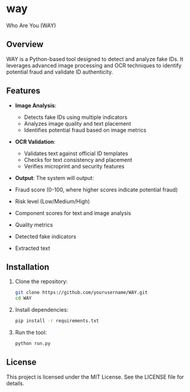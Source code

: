 # way
Who Are You (WAY)

## Overview
WAY is a Python-based tool designed to detect and analyze fake IDs. It leverages advanced image processing and OCR techniques to identify potential fraud and validate ID authenticity.

## Features

- **Image Analysis**:
  - Detects fake IDs using multiple indicators
  - Analyzes image quality and text placement
  - Identifies potential fraud based on image metrics

- **OCR Validation**:

    - Validates text against official ID templates
    - Checks for text consistency and placement
    - Verifies microprint and security features

- **Output**:
The system will output:
-  Fraud score (0-100, where higher scores indicate potential fraud)
-  Risk level (Low/Medium/High)
-  Component scores for text and image analysis
-  Quality metrics
-  Detected fake indicators
-  Extracted text


## Installation

1. Clone the repository:


    ```bash
    git clone https://github.com/yourusername/WAY.git
    cd WAY
    ```

2. Install dependencies:

    ```bash
    pip install -r requirements.txt
    ```

3. Run the tool:

    ```bash
    python run.py
    ```

## License

This project is licensed under the MIT License. See the LICENSE file for details.